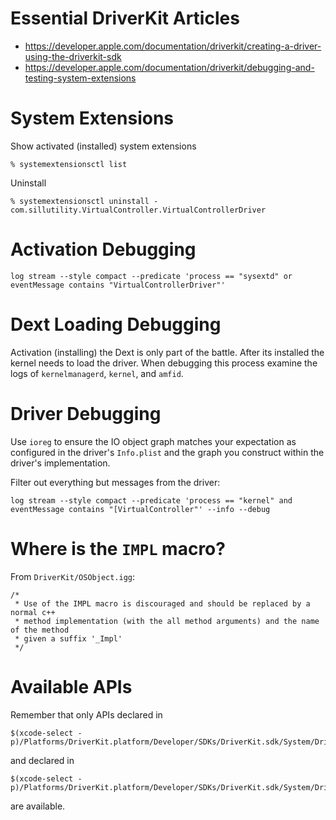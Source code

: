 # Essential DriverKit Articles

- https://developer.apple.com/documentation/driverkit/creating-a-driver-using-the-driverkit-sdk
- https://developer.apple.com/documentation/driverkit/debugging-and-testing-system-extensions

# System Extensions

Show activated (installed) system extensions

    % systemextensionsctl list

Uninstall

    % systemextensionsctl uninstall - com.sillutility.VirtualController.VirtualControllerDriver

# Activation Debugging

    log stream --style compact --predicate 'process == "sysextd" or eventMessage contains "VirtualControllerDriver"'

# Dext Loading Debugging

Activation (installing) the Dext is only part of the battle. After its
installed the kernel needs to load the driver. When debugging this
process examine the logs of `kernelmanagerd`, `kernel`, and `amfid`.

# Driver Debugging

Use `ioreg` to ensure the IO object graph matches your expectation as
configured in the driver's `Info.plist` and the graph you construct
within the driver's implementation.

Filter out everything but messages from the driver:

	log stream --style compact --predicate 'process == "kernel" and eventMessage contains "[VirtualController"' --info --debug

# Where is the `IMPL` macro?

From `DriverKit/OSObject.igg`:

	/*
     * Use of the IMPL macro is discouraged and should be replaced by a normal c++
     * method implementation (with the all method arguments) and the name of the method
     * given a suffix '_Impl'
     */

# Available APIs

Remember that only APIs declared in

    $(xcode-select -p)/Platforms/DriverKit.platform/Developer/SDKs/DriverKit.sdk/System/DriverKit/System/Library/Frameworks

and declared in

    $(xcode-select -p)/Platforms/DriverKit.platform/Developer/SDKs/DriverKit.sdk/System/DriverKit/usr/include

are available.
